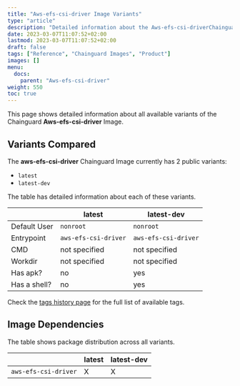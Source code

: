 ```yaml
---
title: "Aws-efs-csi-driver Image Variants"
type: "article"
description: "Detailed information about the Aws-efs-csi-driverChainguard Image variants"
date: 2023-03-07T11:07:52+02:00
lastmod: 2023-03-07T11:07:52+02:00
draft: false
tags: ["Reference", "Chainguard Images", "Product"]
images: []
menu:
  docs:
    parent: "Aws-efs-csi-driver"
weight: 550
toc: true
---
```


This page shows detailed information about all available variants of the Chainguard **Aws-efs-csi-driver** Image.

## Variants Compared
The **aws-efs-csi-driver** Chainguard Image currently has 2 public variants: 

- `latest`
- `latest-dev`

The table has detailed information about each of these variants.

|              | latest               | latest-dev           |
|--------------|----------------------|----------------------|
| Default User | `nonroot`            | `nonroot`            |
| Entrypoint   | `aws-efs-csi-driver` | `aws-efs-csi-driver` |
| CMD          | not specified        | not specified        |
| Workdir      | not specified        | not specified        |
| Has apk?     | no                   | yes                  |
| Has a shell? | no                   | yes                  |

Check the [tags history page](/chainguard/chainguard-images/reference/aws-efs-csi-driver/tags_history/) for the full list of available tags.
## Image Dependencies
The table shows package distribution across all variants.

|                      | latest | latest-dev |
|----------------------|--------|------------|
| `aws-efs-csi-driver` | X      | X          |
